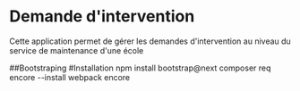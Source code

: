 # Demande d'intervention
  Cette application permet de gérer les demandes d'intervention au niveau du service de maintenance d'une école
  
  ##Bootstraping
    #Installation
      npm install bootstrap@next 
      composer req encore --install webpack encore
      

